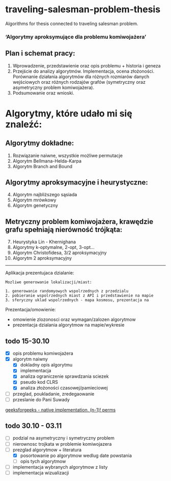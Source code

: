 # traveling-salesman-problem-thesis
Algorithms for thesis connected to traveling salesman problem. 

### ‘Algorytmy aproksymujące dla problemu komiwojażera’

## Plan i schemat pracy:

1.	Wprowadzenie, przedstawienie oraz opis problemu + historia i geneza
2.	Przejście do analizy algorytmów. Implementacja, ocena złożoności. Porównanie działania algorytmów dla różnych rozmiarów danych wejściowych oraz różnych rodzajów grafów (symetryczny oraz asymetryczny problem komiwojażera).
3.	Podsumowanie oraz wnioski.


# Algorytmy, które udało mi się znaleźć:

## Algorytmy dokładne:

1.	Rozwiązanie naiwne, wszystkie możliwe permutacje
2.	Algorytm Bellmana-Helda-Karpa
3.	Algorytm Branch and Bound

## Algorytmy aproksymacyjne i heurystyczne:

4.	Algorytm najbliższego sąsiada
5.	Algorytm mrówkowy
6.	Algorytm genetyczny

## Metryczny problem komiwojażera, krawędzie grafu spełniają nierówność trójkąta:

7.	Heurystyka Lin - Khernighana
8.	Algorytmy k-optymalne, 2-opt, 3-opt…
9.	Algorytm Christofidesa, 3/2 aproksymacyjny
10.	 Algorytm 2 aproksymacyjny


----------------------------------------------------------------------------------------------

Aplikacja prezentujaca dzialanie:

    Mozliwe generowanie lokalizacji/miast:

    1. generowanie randomyowych wspolrzednych z przedzialu
    2. pobieranie wspolrzednych miast z API i przedstawienie na mapie
    3. sferyczny uklad wspolrzednych - mapa kosmosu, prezentacja na

Prezentacja/omowienie:
- omowienie zlozonosci oraz wymagan/zalozen algorytmow
- prezentacja dzialania algorytmow na mapie/wykresie

## todo 15-30.10

- [X] opis problemu komiwojażera
- [X] algorytm naiwny
    - [X] dokladny opis algorytmu
    - [X] implementacja
    - [X] analiza ograniczenie sprawdzania sciezek
    - [X] pseudo kod CLRS
    - [X] analiza złożoności czasowej/pamieciowej
- [ ] przeglad, poukladanie, zredegaowanie
- [ ] przeslanie do Pani Suwady

[geeksforgeeks - native implementation, (n-1)! perms](https://www.geeksforgeeks.org/traveling-salesman-problem-tsp-implementation/)

## todo 30.10 - 03.11

- [ ] podzial na asymetryczny i symetryczny problem
- [ ] nierownosc trojkata w problemie komiwojazera
- [ ] prezglad algorytmow + literatura
  - [X] posortowanie po algorytmow wedlug date powstania
  - [ ] opis tych algorytmow
- [ ] implementacja wybranych algorytmow z listy
- [ ] implementacja wizualizacji
